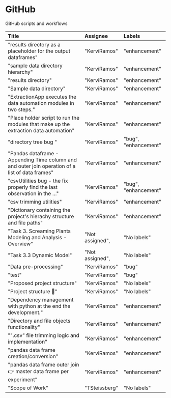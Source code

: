 # GitHub
GitHub scripts and workflows

| Title | Assignee | Labels |
 |:--|:--|:--|
|"results directory as a placeholder for the output dataframes"|"KerviRamos"|"enhancement"|
|"sample data directory hierarchy"|"KerviRamos"|"enhancement"|
|"results directory"|"KerviRamos"|"enhancement"|
|"Sample data directory"|"KerviRamos"|"enhancement"|
|"ExtractionApp executes the data automation modules in two steps."|"KerviRamos"|"enhancement"|
|"Place holder script to run the modules that make up the extraction data automation"|"KerviRamos"|"enhancement"|
|"directory tree bug "|"KerviRamos"|"bug", "enhancement"|
|"Pandas dataframe - Appending Time column and and outer join operation of a list of data frames"|"KerviRamos"|"enhancement"|
|"csvUtilities bug - the fix properly find the last observation in the …"|"KerviRamos"|"bug", "enhancement"|
|"csv trimming utilities"|"KerviRamos"|"enhancement"|
|"Dictionary containing the project's hierachy structure and file paths"|"KerviRamos"|"enhancement"|
|"Task 3. Screaming Plants Modeling and Analysis - Overview"|"Not assigned",|"No labels"|
|"Task 3.3 Dynamic Model"|"Not assigned",|"No labels"|
|"Data pre-processing"|"KerviRamos"|"bug"|
|"test"|"KerviRamos"|"bug"|
|"Proposed project structure"|"KerviRamos"|"No labels"|
|"Project structure 🚧"|"KerviRamos"|"No labels"|
|"Dependency management with python at the end the development."|"KerviRamos"|"enhancement"|
|"Directory and file objects functionality"|"KerviRamos"|"enhancement"|
|"".csv" file trimming logic and implementation"|"KerviRamos"|"enhancement"|
|"pandas data frame creation/conversion"|"KerviRamos"|"enhancement"|
|"pandas data frame outer join 👉 master data frame per experiment"|"KerviRamos"|"enhancement"|
|"Scope of Work"|"TSteissberg"|"No labels"|
